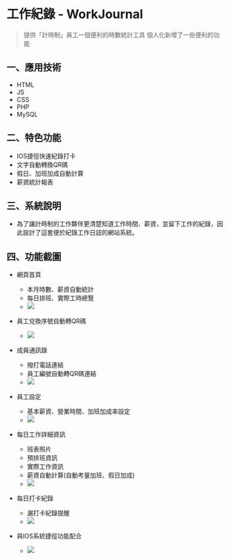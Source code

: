 # 工作紀錄 - WorkJournal
> 提供「計時制」員工一個便利的時數統計工具
> 個人化新增了一些便利的功能

## 一、應用技術
* HTML
* JS
* CSS
* PHP
* MySQL

## 二、特色功能
* IOS捷徑快速紀錄打卡
* 文字自動轉換QR碼
* 假日、加班加成自動計算
* 薪資統計報表

## 三、系統說明
* 為了讓計時制的工作夥伴更清楚知道工作時間、薪資，並留下工作的紀錄，因此設計了這套便於紀錄工作日誌的網站系統。


## 四、功能截圖
* 網頁首頁
    * 本月時數、薪資自動統計
    * 每日排班、實際工時總覽
    * ![](https://i.imgur.com/BrWJkCX.png)


* 員工兌換序號自動轉QR碼
    * ![](https://i.imgur.com/oFY1Dw1.png)


* 成員通訊錄
    * 撥打電話連結
    * 員工編號自動轉QR碼連結
    * ![](https://i.imgur.com/U48TG8t.png)


* 員工設定
    * 基本薪資、營業時間、加班加成率設定
    * ![](https://i.imgur.com/NkFfMDE.png)


* 每日工作詳細資訊
    * 班表照片
    * 預排班資訊
    * 實際工作資訊
    * 薪資自動計算(自動考量加班、假日加成)
    * ![](https://i.imgur.com/FsfuW8t.png)


* 每日打卡紀錄
    * 漏打卡紀錄提醒
    * ![](https://i.imgur.com/xCSyjt9.png)


* 與IOS系統捷徑功能配合
    * ![](https://i.imgur.com/FTfyiVj.png)
 

